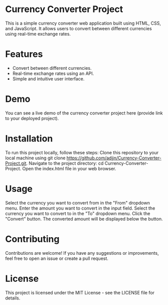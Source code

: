 # Currency Converter Project
This is a simple currency converter web application built using HTML, CSS, and JavaScript. It allows users to convert between different currencies using real-time exchange rates.

# Features
* Convert between different currencies.
* Real-time exchange rates using an API.
* Simple and intuitive user interface.

# Demo
You can see a live demo of the currency converter project here (provide link to your deployed project).

# Installation
To run this project locally, follow these steps:
Clone this repository to your local machine using git clone https://github.com/adjjn/Currency-Converter-Project.git.
Navigate to the project directory: cd Currency-Converter-Project.
Open the index.html file in your web browser.

# Usage
Select the currency you want to convert from in the "From" dropdown menu.
Enter the amount you want to convert in the input field.
Select the currency you want to convert to in the "To" dropdown menu.
Click the "Convert" button.
The converted amount will be displayed below the button.

# Contributing
Contributions are welcome! If you have any suggestions or improvements, feel free to open an issue or create a pull request.

# License
This project is licensed under the MIT License - see the LICENSE file for details.
